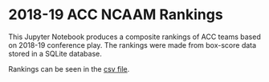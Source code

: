 # 2018-19 ACC NCAAM Rankings

This Jupyter Notebook produces a composite rankings of ACC teams based on 2018-19 conference play. The rankings were made from box-score data stored in a SQLite database. 

Rankings can be seen in the [csv file](https://github.com/zlessner/ACC_1819_Rankings/blob/master/ACCRankings1819.csv).